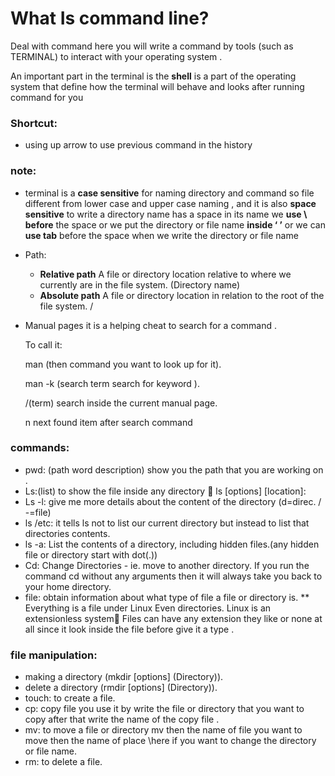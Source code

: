 # What Is command line?

Deal with command here you will write a command by tools (such as TERMINAL) to interact with your operating system .

An important part in the terminal is the **shell** is a part of the operating system that define how the terminal will behave and looks after running command for you

### Shortcut:

- using up arrow to use previous command in the history 

### note:

- terminal is a **case sensitive** for naming directory and command so file different from lower case and upper case naming , and it is also **space sensitive** to write a directory name has a space in its name we **use \ before** the space or we put the directory or file name **inside ‘ ’** or we can **use tab** before the space when we write the directory or file name  
- Path:
   - **Relative path** A file or directory location relative to where we currently are in the file system. (Directory name) 
   - **Absolute path** A file or directory location in relation to the root of the file system. /

- Manual pages it is a helping cheat to search for a command .

    To call it:

    man (then command you want to look up for it).
    
    man -k (search term search for keyword ).

    /(term) search inside the current manual page.
     
    n next found item after search command

### commands:
- pwd: (path word description) show you the path that you are working on .
- Ls:(list) to show the file inside any directory  ls [options] [location]:
- Ls -l: give me more details about the content of the directory (d=direc. / -=file)
- ls /etc: it tells ls not to list our current directory but instead to list that directories contents.
- ls -a: List the contents of a directory, including hidden files.(any hidden file or directory start with dot(.))
- Cd: Change Directories - ie. move to another directory. If you run the command cd without any arguments then it will always take you back to your home directory.
- file: obtain information about what type of file a file or directory is. ** Everything is a file under Linux Even directories. Linux is an extensionless system Files can have any extension they like or none at all since it look inside the file before give it a type .

### file manipulation:
- making a directory (mkdir [options] (Directory)).
- delete a directory (rmdir [options] (Directory)).
- touch: to create a file.
- cp: copy file you use it by write the file or directory that you want to copy after that write the name of the copy file .
- mv: to move a file or directory mv then the name of file you want to move then the name of place \here if you want to change the directory or file name. 
- rm: to delete a file. 





